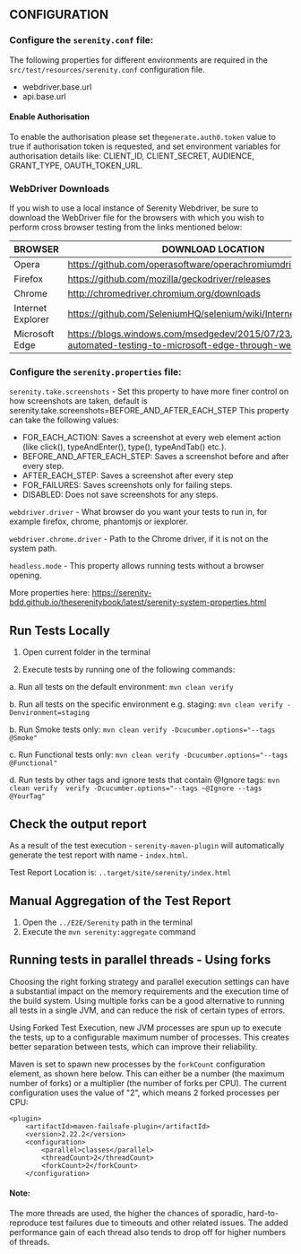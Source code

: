 ## CONFIGURATION

### Configure the `serenity.conf` file:

The following properties for different environments are required in the ``src/test/resources/serenity.conf`` configuration file.
- webdriver.base.url
- api.base.url

#### Enable Authorisation

To enable the authorisation please set the`generate.auth0.token` value to true if authorisation token is requested,
and set environment variables for  authorisation details like: CLIENT_ID, CLIENT_SECRET, AUDIENCE, GRANT_TYPE, OAUTH_TOKEN_URL.

### WebDriver Downloads

If you wish to use a local instance of Serenity Webdriver, be sure to download the WebDriver file for the browsers with which you wish to perform cross browser testing from the links mentioned below:

| BROWSER	| DOWNLOAD LOCATION 											|
| -------	| -----------------												|
| Opera		| https://github.com/operasoftware/operachromiumdriver/releases	|
| Firefox	| https://github.com/mozilla/geckodriver/releases				|
| Chrome	| http://chromedriver.chromium.org/downloads					|
| Internet Explorer	| https://github.com/SeleniumHQ/selenium/wiki/InternetExplorerDriver |
| Microsoft Edge	| https://blogs.windows.com/msedgedev/2015/07/23/bringing-automated-testing-to-microsoft-edge-through-webdriver/	|


### Configure the `serenity.properties` file:

```serenity.take.screenshots``` - Set this property to have more finer control on how screenshots are taken, default is serenity.take.screenshots=BEFORE_AND_AFTER_EACH_STEP This property can take the following values:

- FOR_EACH_ACTION: Saves a screenshot at every web element action (like click(), typeAndEnter(), type(), typeAndTab() etc.).
- BEFORE_AND_AFTER_EACH_STEP: Saves a screenshot before and after every step.
- AFTER_EACH_STEP: Saves a screenshot after every step
- FOR_FAILURES: Saves screenshots only for failing steps.
- DISABLED: Does not save screenshots for any steps.

```webdriver.driver``` - What browser do you want your tests to run in, for example firefox, chrome, phantomjs or iexplorer.

```webdriver.chrome.driver``` - Path to the Chrome driver, if it is not on the system path.

```headless.mode``` - This property allows running tests without a browser opening.

More properties here: https://serenity-bdd.github.io/theserenitybook/latest/serenity-system-properties.html

## Run Tests Locally

1. Open current folder in the terminal

2. Execute tests by running one of the following commands:

  a. Run all tests on the default environment: `mvn clean verify`

  b. Run all tests on the specific environment e.g. staging: `mvn clean verify -Denvironment=staging`

  b. Run Smoke tests only: `mvn clean verify -Dcucumber.options="--tags @Smoke"`

  c. Run Functional tests only: `mvn clean verify -Dcucumber.options="--tags @Functional"`

  d. Run tests by other tags and ignore tests that contain @Ignore tags:
  `mvn clean verify  verify -Dcucumber.options="--tags ~@Ignore --tags @YourTag"`

## Check the output report
As a result of the test execution - `serenity-maven-plugin` will automatically generate the test report with name - `index.html`.

Test Report Location is: `..target/site/serenity/index.html`

## Manual Aggregation of the Test Report
1. Open the `../E2E/Serenity` path in the terminal
2. Execute the `mvn serenity:aggregate` command

## Running tests in parallel threads - Using forks

Choosing the right forking strategy and parallel execution settings can have a substantial impact on the memory requirements and the execution time of the build system.
Using multiple forks can be a good alternative to running all tests in a single JVM, and can reduce the risk of certain types of errors.


Using Forked Test Execution, new JVM processes are spun up to execute the tests, up to a configurable maximum number of processes. This creates better separation between tests, which can improve their reliability.


Maven is set to spawn new processes by the `forkCount` configuration element, as shown here below. This can either be a number (the maximum number of forks) or a multiplier (the number of forks per CPU).
The current configuration uses the value of "2", which means 2 forked processes per CPU:
```
<plugin>
    <artifactId>maven-failsafe-plugin</artifactId>
    <version>2.22.2</version>
    <configuration>
        <parallel>classes</parallel>
        <threadCount>2</threadCount>
        <forkCount>2</forkCount>
    </configuration>
```

#### Note:
The more threads are used, the higher the chances of sporadic, hard-to-reproduce test failures due to timeouts and other related issues. The added performance gain of each thread also tends to drop off for higher numbers of threads.

